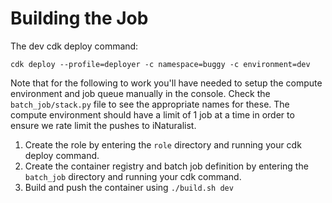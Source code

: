 # Building the Job

The dev cdk deploy command:
```
cdk deploy --profile=deployer -c namespace=buggy -c environment=dev
```

Note that for the following to work you'll have needed to setup the compute environment and job queue manually in the console. Check the `batch_job/stack.py` file to see the appropriate names for these. The compute environment should have a limit of 1 job at a time in order to ensure we rate limit the pushes to iNaturalist. 

1. Create the role by entering the `role` directory and running your cdk deploy command.
2. Create the container registry and batch job definition by entering the `batch_job` directory and running your cdk command.
3. Build and push the container using `./build.sh dev`

